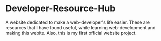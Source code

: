 # Developer-Resource-Hub
A website dedicated to make a web-developer's life easier. These are resources that I have found useful, while learning web-development and making this webite. Also, this is my first official website project.
